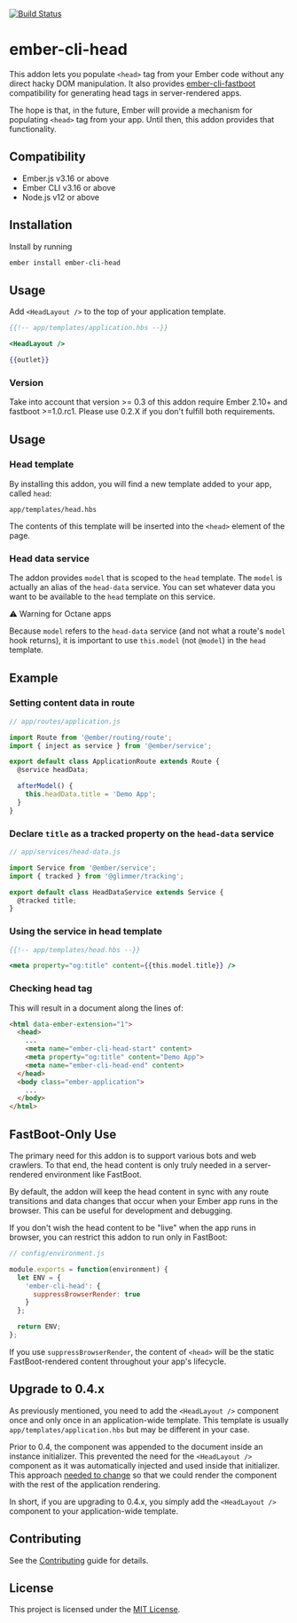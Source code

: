 [![Build Status](https://github.com/ronco/ember-cli-head/workflows/Build/badge.svg?branch=master)](https://github.com/ronco/ember-cli-head/actions?query=branch%3Amaster+workflow%3A%22Build%22)

# ember-cli-head

This addon lets you populate `<head>` tag from your Ember code without any direct hacky DOM manipulation. It also provides [ember-cli-fastboot](https://github.com/ember-fastboot/ember-cli-fastboot) compatibility for generating head tags in server-rendered apps.

The hope is that, in the future, Ember will provide a mechanism for populating `<head>` tag from your app. Until then, this addon provides that functionality.

## Compatibility

* Ember.js v3.16 or above
* Ember CLI v3.16 or above
* Node.js v12 or above


## Installation

Install by running

```bash
ember install ember-cli-head
```

## Usage

Add `<HeadLayout />` to the top of your application template.

```handlebars
{{!-- app/templates/application.hbs --}}

<HeadLayout />

{{outlet}}
```


### Version

Take into account that version >= 0.3 of this addon require Ember 2.10+ and fastboot >=1.0.rc1. Please use 0.2.X if you don't fulfill both requirements.


## Usage

### Head template

By installing this addon, you will find a new template added to your app, called `head`:

```
app/templates/head.hbs
```

The contents of this template will be inserted into the `<head>` element of the page.


### Head data service

The addon provides `model` that is scoped to the `head` template. The `model` is actually an alias of the `head-data` service. You can set whatever data you want to be available to the `head` template on this service.

⚠️ Warning for Octane apps

Because `model` refers to the `head-data` service (and not what a route's `model` hook returns), it is important to use `this.model` (not `@model`) in the `head` template.


## Example

### Setting content data in route

```javascript
// app/routes/application.js

import Route from '@ember/routing/route';
import { inject as service } from '@ember/service';

export default class ApplicationRoute extends Route {
  @service headData;

  afterModel() {
    this.headData.title = 'Demo App';
  }
}
```

### Declare `title` as a tracked property on the `head-data` service

```javascript
// app/services/head-data.js

import Service from '@ember/service';
import { tracked } from '@glimmer/tracking';

export default class HeadDataService extends Service {
  @tracked title;
}
```

### Using the service in head template

```handlebars
{{!-- app/templates/head.hbs --}}

<meta property="og:title" content={{this.model.title}} />
```


### Checking head tag

This will result in a document along the lines of:

```html
<html data-ember-extension="1">
  <head>
    ...
    <meta name="ember-cli-head-start" content>
    <meta property="og:title" content="Demo App">
    <meta name="ember-cli-head-end" content>
  </head>
  <body class="ember-application">
    ...
  </body>
</html>
```


## FastBoot-Only Use

The primary need for this addon is to support various bots and web crawlers. To that end, the head content is only truly needed in a server-rendered environment like FastBoot.

By default, the addon will keep the head content in sync with any route transitions and data changes that occur when your Ember app runs in the browser. This can be useful for development and debugging.

If you don't wish the head content to be "live" when the app runs in browser, you can restrict this addon to run only in FastBoot:

```javascript
// config/environment.js

module.exports = function(environment) {
  let ENV = {
    'ember-cli-head': {
      suppressBrowserRender: true
    }
  };

  return ENV;
};
```

If you use `suppressBrowserRender`, the content of `<head>` will be the static FastBoot-rendered content throughout your app's lifecycle.


## Upgrade to 0.4.x

As previously mentioned, you need to add the `<HeadLayout />` component once and only once in an application-wide template. This template is usually `app/templates/application.hbs` but may be different in your case.

Prior to 0.4, the component was appended to the document inside an instance initializer. This prevented the need for the `<HeadLayout />` component as it was automatically injected and used inside that initializer. This approach [needed to change](https://github.com/ronco/ember-cli-head/pull/37) so that we could render the component with the rest of the application rendering.

In short, if you are upgrading to 0.4.x, you simply add the `<HeadLayout />` component to your application-wide template.


## Contributing

See the [Contributing](CONTRIBUTING.md) guide for details.


## License

This project is licensed under the [MIT License](LICENSE.md).

